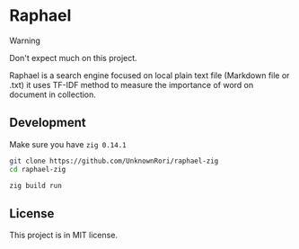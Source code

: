 # Raphael

> [!WARNING]
> Don't expect much on this project.

Raphael is a search engine focused on local plain text file (Markdown file or .txt) it uses TF-IDF method to measure the importance of word on document in collection.

## Development

Make sure you have `zig 0.14.1`

```sh
git clone https://github.com/UnknownRori/raphael-zig
cd raphael-zig

zig build run
```

## License

This project is in MIT license.
